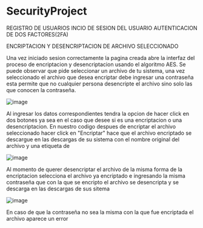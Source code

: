 # SecurityProject
REGISTRO DE USUARIOS
INCIO DE SESION DEL USUARIO
AUTENTICACION DE DOS FACTORES(2FA)

ENCRIPTACION Y DESENCRIPTACION DE ARCHIVO SELECCIONADO

Una vez iniciado sesion correctamente la pagina creada abre la interfaz del proceso de encriptacion y desencriptacion usando el algoritmo AES.
Se puede observar que pide seleccionar un archivo de tu sistema, una vez seleccionado el archivo que desea encriptar debe ingresar una contraseña esta permite que no cualquier persona desencripte el archivo sino solo las que conocen la contraseña.

![image](https://github.com/DanielaZP/SecurityProject/assets/131422347/3d2fd638-acf1-4b89-9dfe-d2db57b098f3)

Al ingresar los datos correspondientes tendra la opcion de hacer click en dos botones ya sea en el caso que desee si es una encriptacion o una desencriptacion.
En nuestro codigo despues de encriptar el archivo seleccionado hacer click en "Encriptar" hace que el archivo encriptado se descargue en las descargas de su sistema con el nombre original del archivo y una etiqueta de <encriptado>

![image](https://github.com/DanielaZP/SecurityProject/assets/131422347/f06c34f1-028d-40b9-abc0-03376b6d27b4)

Al momento de querer desencriptar el archivo de la misma forma de la encriptacion selecciona el archivo ya encriptado e ingresando la misma contraseña que con la que se encripto el archivo se desencripta y se descarga en las descargas de sus sitema

![image](https://github.com/DanielaZP/SecurityProject/assets/131422347/68cfea2f-0f81-4007-8bb4-ec17025db259)

En caso de que la contraseña no sea la misma con la que fue encriptada el archivo aparece un error




